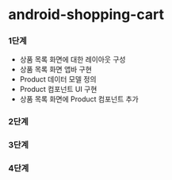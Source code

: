 # android-shopping-cart

### 1단계
- 상품 목록 화면에 대한 레이아웃 구성
- 상품 목록 화면 앱바 구현
- Product 데이터 모델 정의
- Product 컴포넌트 UI 구현
- 상품 목록 화면에 Product 컴포넌트 추가

### 2단계

### 3단계

### 4단계